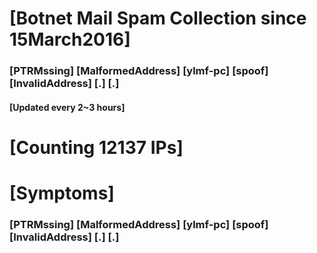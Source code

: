 # [Botnet Mail Spam Collection since 15March2016]
### [PTRMssing] [MalformedAddress] [ylmf-pc] [spoof] [InvalidAddress] [.] [.]
#### [Updated every 2~3 hours]

# [Counting 12137 IPs]

# [Symptoms] 
###   [PTRMssing] [MalformedAddress] [ylmf-pc] [spoof] [InvalidAddress] [.] [.]

